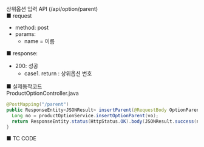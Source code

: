 상위옵션 입력 API (/api/option/parent)  
■ request
   - method: post
   - params:
      - name = 이름  
  
■ response:  
   - 200: 성공  
      - case1. return : 상위옵션 번호  
  
■ 실제동작코드  
ProductOptionController.java  
```java
@PostMapping("/parent")
public ResponseEntity<JSONResult> insertParent(@RequestBody OptionParentVo vo) {
  Long no = productOptionService.insertOptionParent(vo);
  return ResponseEntity.status(HttpStatus.OK).body(JSONResult.success(no));
}
```
  
■ TC CODE  
  
 <tc code>
